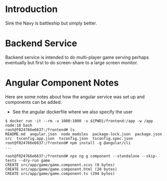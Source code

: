 # Introduction

Sink the Navy is battleship but simply better.

# Backend Service

Backend service is intended to do multi-player game serving perhaps eventually
but first to do screen-share to a large screen monitor.

# Angular Component Notes

Here are some notes about how the angular service was set up and components can
be added.

* See the angular dockerfile where we also specify the user

```shell
$ docker run -it --rm -u 1000:1000 -v ${PWD}/frontend:/app -w /app node:18 bash
root@f024766e6637:/frontend# ls
README.md  angular.json  node_modules  package-lock.json  package.json  src  tsconfig.app.json  tsconfig.json  tsconfig.spec.json
root@f024766e6637:/frontend# npm install -g @angular/cli
...

root@f024766e6637:/frontend# npx ng g component --standalone --skip-tests --dry-run game
CREATE src/app/game/game.component.scss (0 bytes)
CREATE src/app/game/game.component.html (20 bytes)
CREATE src/app/game/game.component.ts (294 bytes)

